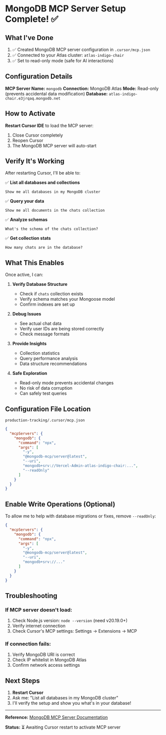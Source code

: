 # MongoDB MCP Server Setup Complete! ✅

## What I've Done

1. ✅ Created MongoDB MCP server configuration in `.cursor/mcp.json`
2. ✅ Connected to your Atlas cluster: `atlas-indigo-chair`
3. ✅ Set to read-only mode (safe for AI interactions)

## Configuration Details

**MCP Server Name:** `mongodb`
**Connection:** MongoDB Atlas
**Mode:** Read-only (prevents accidental data modification)
**Database:** `atlas-indigo-chair.e3jrqaq.mongodb.net`

## How to Activate

**Restart Cursor IDE** to load the MCP server:
1. Close Cursor completely
2. Reopen Cursor
3. The MongoDB MCP server will auto-start

## Verify It's Working

After restarting Cursor, I'll be able to:

✅ **List all databases and collections**
```
Show me all databases in my MongoDB cluster
```

✅ **Query your data**
```
Show me all documents in the chats collection
```

✅ **Analyze schemas**
```
What's the schema of the chats collection?
```

✅ **Get collection stats**
```
How many chats are in the database?
```

## What This Enables

Once active, I can:

1. **Verify Database Structure**
   - Check if `chats` collection exists
   - Verify schema matches your Mongoose model
   - Confirm indexes are set up

2. **Debug Issues**
   - See actual chat data
   - Verify user IDs are being stored correctly
   - Check message formats

3. **Provide Insights**
   - Collection statistics
   - Query performance analysis
   - Data structure recommendations

4. **Safe Exploration**
   - Read-only mode prevents accidental changes
   - No risk of data corruption
   - Can safely test queries

## Configuration File Location

`production-tracking/.cursor/mcp.json`

```json
{
  "mcpServers": {
    "mongodb": {
      "command": "npx",
      "args": [
        "-y",
        "@mongodb-mcp/server@latest",
        "--uri",
        "mongodb+srv://Vercel-Admin-atlas-indigo-chair:...",
        "--readOnly"
      ]
    }
  }
}
```

## Enable Write Operations (Optional)

To allow me to help with database migrations or fixes, remove `--readOnly`:

```json
{
  "mcpServers": {
    "mongodb": {
      "command": "npx",
      "args": [
        "-y",
        "@mongodb-mcp/server@latest",
        "--uri",
        "mongodb+srv://..."
      ]
    }
  }
}
```

## Troubleshooting

### If MCP server doesn't load:
1. Check Node.js version: `node --version` (need v20.19.0+)
2. Verify internet connection
3. Check Cursor's MCP settings: Settings → Extensions → MCP

### If connection fails:
1. Verify MongoDB URI is correct
2. Check IP whitelist in MongoDB Atlas
3. Confirm network access settings

## Next Steps

1. **Restart Cursor** 
2. Ask me: "List all databases in my MongoDB cluster"
3. I'll verify the setup and show you what's in your database!

---

**Reference:** [MongoDB MCP Server Documentation](https://www.mongodb.com/docs/mcp-server/get-started/?client=cursor&deployment-type=atlas)

**Status:** ⏳ Awaiting Cursor restart to activate MCP server


